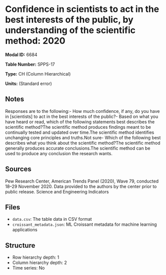# Confidence in scientists to act in the best interests of the public, by understanding of the scientific method: 2020

**Modal ID:** 6684

**Table Number:** SPPS-17

**Type:** CH (Column Hierarchical)

**Units:** (Standard error)

## Notes

Responses are to the following:- How much confidence, if any, do you have in [scientists] to act in the best interests of the public?- Based on what you have heard or read, which of the following statements best describes the scientific method?The scientific method produces findings meant to be continually tested and updated over time.The scientific method identifies unchanging core principles and truths.Not sure- Which of the following best describes what you think about the scientific method?The scientific method generally produces accurate conclusions.The scientific method can be used to produce any conclusion the research wants.

## Sources

Pew Research Center, American Trends Panel (2020), Wave 79, conducted 18–29 November 2020. Data provided to the authors by the center prior to public release. Science and Engineering Indicators

## Files

- `data.csv`: The table data in CSV format
- `croissant_metadata.json`: ML Croissant metadata for machine learning applications

## Structure

- Row hierarchy depth: 1
- Column hierarchy depth: 2
- Time series: No
